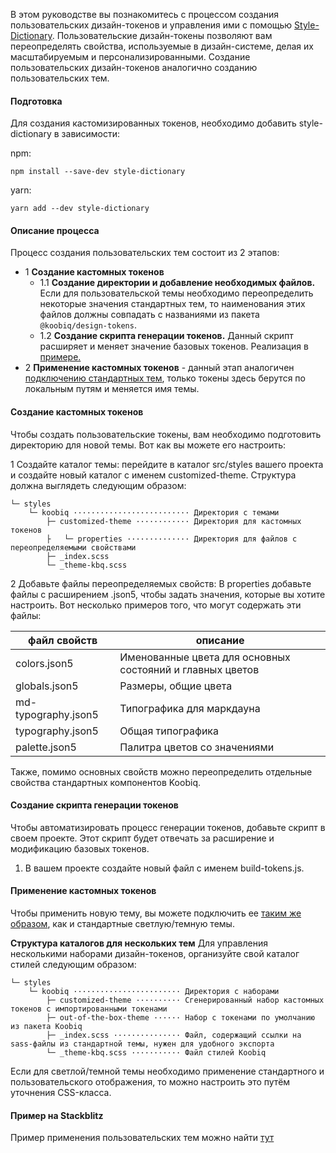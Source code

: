 В этом руководстве вы познакомитесь с процессом создания пользовательских дизайн-токенов и управления ими с помощью [Style-Dictionary](https://amzn.github.io/style-dictionary/#/architecture). Пользовательские дизайн-токены позволяют вам переопределять свойства, используемые в дизайн-системе, делая их масштабируемым и персонализированными. Создание пользовательских дизайн-токенов аналогично созданию пользовательских тем.

#### Подготовка

Для создания кастомизированных токенов, необходимо добавить style-dictionary в зависимости:

npm:

```shell
npm install --save-dev style-dictionary
```

yarn:

```shell
yarn add --dev style-dictionary
```

#### Описание процесса

Процесс создания пользовательских тем состоит из 2 этапов:

-   1 **Создание кастомных токенов**
    -   1.1 **Создание директории и добавление необходимых файлов.** Если для пользовательской темы необходимо переопределить некоторые значения стандартных тем, то наименования этих файлов должны совпадать с названиями из пакета `@koobiq/design-tokens`.
    -   1.2 **Создание скрипта генерации токенов.** Данный скрипт расширяет и меняет значение базовых токенов. Реализация в [примере.](#пример-на-stackblitz)
-   2 **Применение кастомных токенов** - данный этап аналогичен [подключению стандартных тем](#подключение-стандартных-тем), только токены здесь берутся по локальным путям и меняется имя темы.

#### Создание кастомных токенов

Чтобы создать пользовательские токены, вам необходимо подготовить директорию для новой темы. Вот как вы можете его настроить:

1 Создайте каталог темы: перейдите в каталог src/styles вашего проекта и создайте новый каталог с именем customized-theme. Структура должна выглядеть следующим образом:

```
└─ styles
    └─ koobiq ·························· Директория с темами
        ├─ customized-theme ············ Директория для кастомных токенов
        ├   └─ properties ·············· Директория для файлов с переопределяемыми свойствами
        ├─ _index.scss
        └─ _theme-kbq.scss
```

2 Добавьте файлы переопределяемых свойств: В properties добавьте файлы с расширением .json5, чтобы задать значения, которые вы хотите настроить.
Вот несколько примеров того, что могут содержать эти файлы:

| файл свойств        | описание                                                  |
| ------------------- | --------------------------------------------------------- |
| colors.json5        | Именованные цвета для основных состояний и главных цветов |
| globals.json5       | Размеры, общие цвета                                      |
| md-typography.json5 | Типографика для маркдауна                                 |
| typography.json5    | Общая типографика                                         |
| palette.json5       | Палитра цветов со значениями                              |

Также, помимо основных свойств можно переопределить отдельные свойства стандартных компонентов Koobiq.

#### Создание скрипта генерации токенов

Чтобы автоматизировать процесс генерации токенов, добавьте скрипт в своем проекте. Этот скрипт будет отвечать за расширение и модификацию базовых токенов.

1. В вашем проекте создайте новый файл с именем build-tokens.js.

#### Применение кастомных токенов

Чтобы применить новую тему, вы можете подключить ее [таким же образом](#подключение-стандартных-тем), как и стандартные светлую/темную темы.

**Структура каталогов для нескольких тем**
Для управления несколькими наборами дизайн-токенов, организуйте свой каталог стилей следующим образом:

```
└─ styles
    └─ koobiq ························ Директория с наборами
        ├─ customized-theme ·········· Сгенерированный набор кастомных токенов с импортированными токенами
        ├─ out-of-the-box-theme ······ Набор с токенами по умолчанию из пакета Koobiq
        ├─ _index.scss ··············· Файл, содержащий ссылки на sass-файлы из стандартной темы, нужен для удобного экспорта
        └─ _theme-kbq.scss ··········· Файл стилей Koobiq
```

Если для светлой/темной темы необходимо применение стандартного и пользовательского отображения, то можно настроить это путём уточнения CSS-класса.

#### Пример на Stackblitz

Пример применения пользовательских тем можно найти [тут](https://stackblitz.com/edit/vaffk1-exk57x?file=src%2Fapp%2Fapp.component.html)
